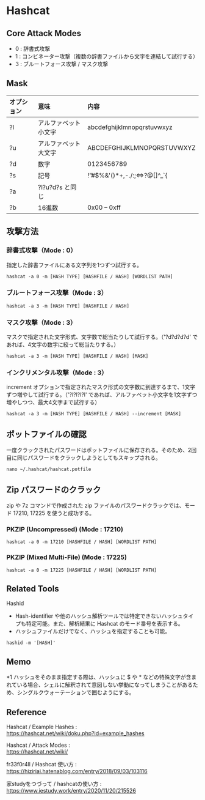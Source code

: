 # Hashcat

## Core Attack Modes
- 0 : 辞書式攻撃
- 1 : コンビネーター攻撃（複数の辞書ファイルから文字を連結して試行する）
- 3 : ブルートフォース攻撃 / マスク攻撃

## Mask
| オプション   | 意味             | 内容                              |
|:-----------|:-----------------|:---------------------------------|
| ?l         | アルファベット小文字 | abcdefghijklmnopqrstuvwxyz       |
| ?u         | アルファベット大文字 | ABCDEFGHIJKLMNOPQRSTUVWXYZ       |
| ?d         | 数字              | 0123456789                       |
| ?s         | 記号              | !”#$%&'()*+,-./:;<=>?@[\]^_`{|}~ |
| ?a         | ?l?u?d?s と同じ   |                                  |
| ?b         | 16進数            | 0x00 – 0xff                      |

## 攻撃方法
### 辞書式攻撃（Mode : 0）
指定した辞書ファイルにある文字列を1つずつ試行する。
```
hashcat -a 0 -m [HASH TYPE] [HASHFILE / HASH] [WORDLIST PATH]
```

### ブルートフォース攻撃（Mode : 3）
```
hashcat -a 3 -m [HASH TYPE] [HASHFILE / HASH]
```

### マスク攻撃（Mode : 3）
マスクで指定された文字形式、文字数で総当たりして試行する。（'?d?d?d?d' であれば、4文字の数字に絞って総当たりする。）
```
hashcat -a 3 -m [HASH TYPE] [HASHFILE / HASH] [MASK]
```

### インクリメンタル攻撃（Mode : 3）
increment オプションで指定されたマスク形式の文字数に到達するまで、1文字ずつ増やして試行する。（'?l?l?l?l' であれば、アルファベット小文字を1文字ずつ増やしつつ、最大4文字まで試行する）  
```
hashcat -a 3 -m [HASH TYPE] [HASHFILE / HASH] --increment [MASK]
```

## ポットファイルの確認
一度クラックされたパスワードはポットファイルに保存される。そのため、2回目に同じパスワードをクラックしようとしてもスキップされる。
```
nano ~/.hashcat/hashcat.potfile
```

## Zip パスワードのクラック
zip や 7z コマンドで作成された zip ファイルのパスワードクラックでは、モード 17210, 17225 を使うと成功する。

### PKZIP (Uncompressed) (Mode : 17210)
```
hashcat -a 0 -m 17210 [HASHFILE / HASH] [WORDLIST PATH]
```

### PKZIP (Mixed Multi-File) (Mode : 17225)
```
hashcat -a 0 -m 17225 [HASHFILE / HASH] [WORDLIST PATH]
```

## Related Tools
Hashid  
- Hash-identifier や他のハッシュ解析ツールでは特定できないハッシュタイプも特定可能。また、解析結果に Hashcat のモード番号を表示する。
- ハッシュファイルだけでなく、ハッシュを指定することも可能。
```
hashid -m '[HASH]'
```

## Memo
*1 ハッシュをそのまま指定する際は、ハッシュに $ や * などの特殊文字が含まれている場合、シェルに解釈されて意図しない挙動になってしまうことがあるため、シングルクウォーテーションで囲むようにする。  

## Reference
Hashcat / Example Hashes :  
https://hashcat.net/wiki/doku.php?id=example_hashes

Hashcat / Attack Modes :  
https://hashcat.net/wiki/

fr33f0r4ll / Hashcat 使い方 :  
https://hiziriai.hatenablog.com/entry/2018/09/03/103116

家studyをつづって / hashcatの使い方 :  
https://www.iestudy.work/entry/2020/11/20/215526
